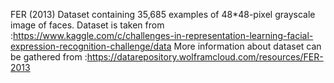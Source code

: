 FER (2013) Dataset containing 35,685 examples of 48*48-pixel grayscale image of faces.
Dataset is taken from :https://www.kaggle.com/c/challenges-in-representation-learning-facial-expression-recognition-challenge/data
More information about dataset can be gathered from :https://datarepository.wolframcloud.com/resources/FER-2013
